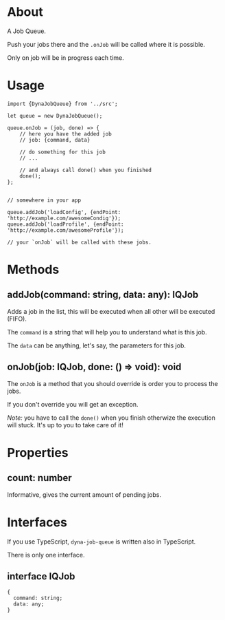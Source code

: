 # About

A Job Queue. 

Push your jobs there and the `.onJob` will be called where it is possible.

Only on job will be in progress each time.

# Usage

```
import {DynaJobQueue} from '../src';

let queue = new DynaJobQueue();

queue.onJob = (job, done) => {
    // here you have the added job
    // job: {command, data} 
	
    // do something for this job
    // ...
	
    // and always call done() when you finished
    done();  
};


// somewhere in your app

queue.addJob('loadConfig', {endPoint: 'http://example.com/awesomeCondig'});
queue.addJob('loadProfile', {endPoint: 'http://example.com/awesomeProfile'});

// your `onJob` will be called with these jobs.

```

# Methods

## addJob(command: string, data: any): IQJob

Adds a job in the list, this will be executed when all other will be executed (FIFO).

The `command` is a string that will help you to understand what is this job.

The `data` can be anything, let's say, the parameters for this job.

## onJob(job: IQJob, done: () => void): void

The `onJob` is a method that you should override is order you to process the jobs.

If you don't override you will get an exception.

*Note:* you have to call the `done()` when you finish otherwize the execution will stuck. It's up to you to take care of it!  

# Properties

## count: number

Informative, gives the current amount of pending jobs.

# Interfaces

If you use TypeScript, `dyna-job-queue` is written also in TypeScript.

There is only one interface.

## interface IQJob 

```
{
  command: string;
  data: any;
}
```
